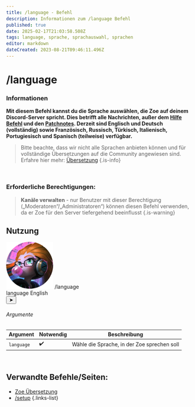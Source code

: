 ```yaml
---
title: /language - Befehl
description: Informationen zum /language Befehl
published: true
date: 2025-02-17T21:03:58.508Z
tags: language, sprache, sprachauswahl, sprachen
editor: markdown
dateCreated: 2023-08-21T09:46:11.496Z
---
```


# /language
### Informationen
**Mit diesem Befehl kannst du die Sprache auswählen, die Zoe auf deinem Discord-Server spricht. Dies betrifft alle Nachrichten, außer dem [Hilfe Befehl](/de/commands/basic/help) und den [Patchnotes](/de/commands/administrative/patchnotes).
Derzeit sind Englisch und Deutsch (vollständig) sowie Französisch, Russisch, Türkisch, Italienisch, Portugiesisch und Spanisch (teilweise) verfügbar.**
>Bitte beachte, dass wir nicht alle Sprachen anbieten können und für vollständige Übersetzungen auf die Community angewiesen sind. Erfahre hier mehr: [Übersetzung](/de/translation)
>{.is-info}

<br>

### Erforderliche Berechtigungen:
>**Kanäle verwalten** - nur Benutzer mit dieser Berechtigung („Moderatoren“/„Administratoren“) können diesen Befehl verwenden, da er Zoe für den Server tiefergehend beeinflusst {.is-warning}

## Nutzung
<div class="discord-preview">
    <div class="dcp-chatbar">
        <img src="/zoe_logo.png" class="dcp-avatar">
        <span class="dcp-command">/language</span>
        <div class="dcp-args">
            <div class="dcp-arg">
                <span class="dcp-arg-label">language</span>
                <span class="dcp-arg-value">English</span>
            </div>
        </div>
        <button class="dcp-send-btn">&#10148;</button> 
    </div>
</div>

###### Argumente
| Argument | Notwendig | Beschreibung |
|----------|----------|-------------|
| `language` | :heavy_check_mark: | Wähle die Sprache, in der Zoe sprechen soll |
<br>

## Verwandte Befehle/Seiten:
-   [Zoe Übersetzung](/de/translation/)
-   [/setup](/de/commands/administrative/setup/)
{.links-list}